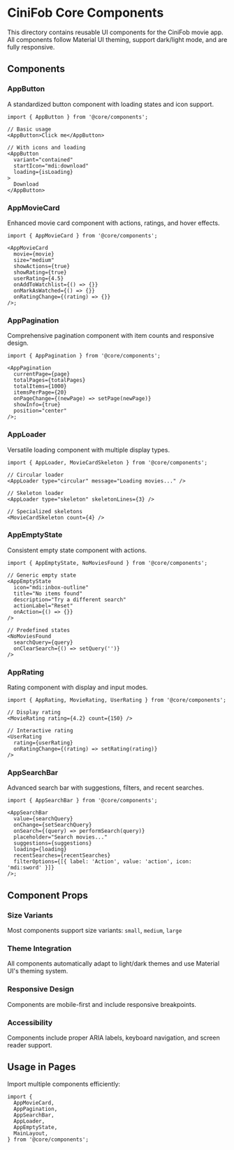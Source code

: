 # CiniFob Core Components

This directory contains reusable UI components for the CiniFob movie app. All components follow Material UI theming, support dark/light mode, and are fully responsive.

## Components

### AppButton

A standardized button component with loading states and icon support.

```tsx
import { AppButton } from '@core/components';

// Basic usage
<AppButton>Click me</AppButton>

// With icons and loading
<AppButton
  variant="contained"
  startIcon="mdi:download"
  loading={isLoading}
>
  Download
</AppButton>
```

### AppMovieCard

Enhanced movie card component with actions, ratings, and hover effects.

```tsx
import { AppMovieCard } from '@core/components';

<AppMovieCard
  movie={movie}
  size="medium"
  showActions={true}
  showRating={true}
  userRating={4.5}
  onAddToWatchlist={() => {}}
  onMarkAsWatched={() => {}}
  onRatingChange={(rating) => {}}
/>;
```

### AppPagination

Comprehensive pagination component with item counts and responsive design.

```tsx
import { AppPagination } from '@core/components';

<AppPagination
  currentPage={page}
  totalPages={totalPages}
  totalItems={1000}
  itemsPerPage={20}
  onPageChange={(newPage) => setPage(newPage)}
  showInfo={true}
  position="center"
/>;
```

### AppLoader

Versatile loading component with multiple display types.

```tsx
import { AppLoader, MovieCardSkeleton } from '@core/components';

// Circular loader
<AppLoader type="circular" message="Loading movies..." />

// Skeleton loader
<AppLoader type="skeleton" skeletonLines={3} />

// Specialized skeletons
<MovieCardSkeleton count={4} />
```

### AppEmptyState

Consistent empty state component with actions.

```tsx
import { AppEmptyState, NoMoviesFound } from '@core/components';

// Generic empty state
<AppEmptyState
  icon="mdi:inbox-outline"
  title="No items found"
  description="Try a different search"
  actionLabel="Reset"
  onAction={() => {}}
/>

// Predefined states
<NoMoviesFound
  searchQuery={query}
  onClearSearch={() => setQuery('')}
/>
```

### AppRating

Rating component with display and input modes.

```tsx
import { AppRating, MovieRating, UserRating } from '@core/components';

// Display rating
<MovieRating rating={4.2} count={150} />

// Interactive rating
<UserRating
  rating={userRating}
  onRatingChange={(rating) => setRating(rating)}
/>
```

### AppSearchBar

Advanced search bar with suggestions, filters, and recent searches.

```tsx
import { AppSearchBar } from '@core/components';

<AppSearchBar
  value={searchQuery}
  onChange={setSearchQuery}
  onSearch={(query) => performSearch(query)}
  placeholder="Search movies..."
  suggestions={suggestions}
  loading={loading}
  recentSearches={recentSearches}
  filterOptions={[{ label: 'Action', value: 'action', icon: 'mdi:sword' }]}
/>;
```

## Component Props

### Size Variants

Most components support size variants: `small`, `medium`, `large`

### Theme Integration

All components automatically adapt to light/dark themes and use Material UI's theming system.

### Responsive Design

Components are mobile-first and include responsive breakpoints.

### Accessibility

Components include proper ARIA labels, keyboard navigation, and screen reader support.

## Usage in Pages

Import multiple components efficiently:

```tsx
import {
  AppMovieCard,
  AppPagination,
  AppSearchBar,
  AppLoader,
  AppEmptyState,
  MainLayout,
} from '@core/components';
```
